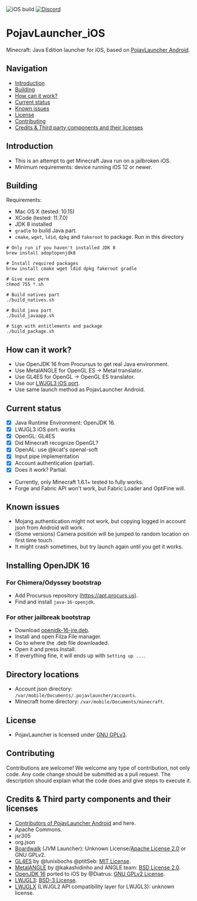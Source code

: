 ![iOS build](https://github.com/PojavLauncherTeam/PojavLauncher_iOS/workflows/iOS%20build/badge.svg)
[![Discord](https://img.shields.io/discord/724163890803638273.svg?label=&logo=discord&logoColor=ffffff&color=7389D8&labelColor=6A7EC2)](https://discord.gg/6RpEJda)

# PojavLauncher_iOS
Minecraft: Java Edition launcher for iOS, based on [PojavLauncher Android](https://github.com/PojavLauncherTeam/PojavLauncher).

## Navigation
- [Introduction](#introduction)
- [Building](#building)
- [How can it work?](#how-can-it-work)
- [Current status](#current-status)
- [Known issues](#known-issues)
- [License](#license)
- [Contributing](#contributing)
- [Credits & Third party components and their licenses](#credits--third-party-components-and-their-licenses)

## Introduction
- This is an attempt to get Minecraft Java run on a jailbroken iOS.
- Minimum requirements: device running iOS 12 or newer.

## Building
Requirements:
- Mac OS X (tested: 10.15)
- XCode (tested: 11.7.0)
- JDK 8 installed
- `gradle` to build Java part.
- `cmake`, `wget`, `ldid`, `dpkg` and `fakeroot` to package.
Run in this directory
```
# Only run if you haven't installed JDK 8
brew install adoptopenjdk8

# Install required packages
brew install cmake wget ldid dpkg fakeroot gradle

# Give exec perm
chmod 755 *.sh

# Build natives part
./build_natives.sh

# Build java part
./build_javaapp.sh

# Sign with entitlements and package
./build_package.sh
```

## How can it work?
- Use OpenJDK 16 from Procursus to get real Java environment.
- Use MetalANGLE for OpenGL ES -> Metal translator.
- Use GL4ES for OpenGL -> OpenGL ES translator.
- Use our [LWJGL3 iOS port](https://github.com/PojavLauncherTeam/lwjgl3).
- Use same launch method as PojavLauncher Android.

## Current status
- [x] Java Runtime Environment: OpenJDK 16.
- [x] LWJGL3 iOS port: works
- [x] OpenGL: GL4ES
- [x] Did Minecraft recognize OpenGL?
- [x] OpenAL: use @kcat's openal-soft
- [x] Input pipe implementation
- [x] Account authentication (partial).
- [x] Does it work? Partial.
- Currently, only Minecraft 1.6.1+ tested to fully works.
- Forge and Fabric API won't work, but Fabric Loader and OptiFine will.

## Known issues
- Mojang authentication might not work, but copying logged in account json from Android will work.
- (Some versions) Camera position will be jumped to random location on first time touch.
- It might crash sometimes, but try launch again until you get it works.

## Installing OpenJDK 16
### For Chimera/Odyssey bootstrap
- Add Procursus repository (https://apt.procurs.us).
- Find and install `java-16-openjdk`.

### For other jailbreak bootstrap
- Download [openjdk-16-jre.deb](https://github.com/PojavLauncherTeam/PojavLauncher_iOS/releases/download/v16-openjdk/openjdk-16-jre_16.0.0_iphoneos-arm.deb).
- Install and open Filza File manager.
- Go to where the .deb file downloaded.
- Open it and press Install.
- If everything fine, it will ends up with `Setting up ...`.

## Directory locations
- Account json directory: `/var/mobile/Documents/.pojavlauncher/accounts`.
- Minecraft home directory: `/var/mobile/Documents/minecraft`.

## License
- PojavLauncher is licensed under [GNU GPLv3](https://github.com/khanhduytran0/PojavLauncher_iOS/blob/master/LICENSE).

## Contributing
Contributions are welcome! We welcome any type of contribution, not only code. Any code change should be submitted as a pull request. The description should explain what the code does and give steps to execute it.

## Credits & Third party components and their licenses
- [Contributors of PojavLauncher Android](https://github.com/PojavLauncherTeam/PojavLauncher/graphs/contributors) and here.
- Apache Commons.
- jsr305
- org.json
- [Boardwalk](https://github.com/zhuowei/Boardwalk) (JVM Launcher): Unknown License/[Apache License 2.0](https://github.com/zhuowei/Boardwalk/blob/master/LICENSE) or GNU GPLv2.
- [GL4ES](https://github.com/ptitSeb/gl4es) by @lunixbochs @ptitSeb: [MIT License](https://github.com/ptitSeb/gl4es/blob/master/LICENSE).<br>
- [MetalANGLE](https://github.com/kakashidinho/metalangle) by @kakashidinho and ANGLE team: [BSD License 2.0](https://github.com/kakashidinho/metalangle/blob/master/LICENSE).
- [OpenJDK 16](https://www.ios-repo-updates.com/repository/procursus/package/openjdk-16-jre) ported to iOS by @Diatrus: [GNU GPLv2 License](https://openjdk.java.net/legal/gplv2+ce.html).<br>
- [LWJGL3](https://github.com/PojavLauncherTeam/lwjgl3): [BSD-3 License](https://github.com/LWJGL/lwjgl3/blob/master/LICENSE.md).
- [LWJGLX](https://github.com/PojavLauncherTeam/lwjglx) (LWJGL2 API compatibility layer for LWJGL3): unknown license.<br>
